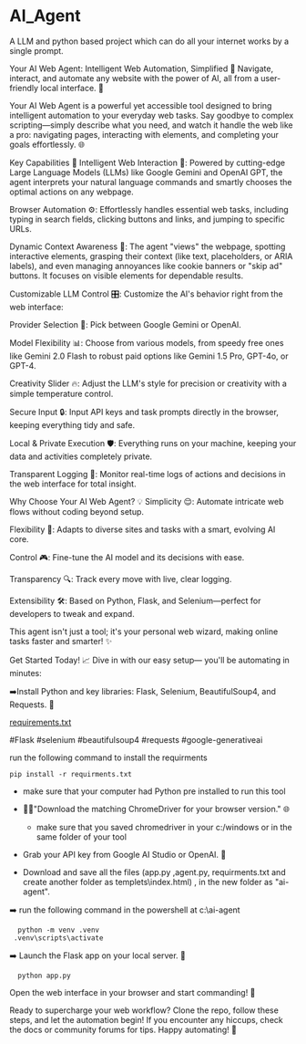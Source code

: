 # AI_Agent
A LLM and python based project which can do all your internet works by a single prompt.

Your AI Web Agent: Intelligent Web Automation, Simplified 🚀
Navigate, interact, and automate any website with the power of AI, all from a user-friendly local interface. 🤖

Your AI Web Agent is a powerful yet accessible tool designed to bring intelligent automation to your everyday web tasks. Say goodbye to complex scripting—simply describe what you need, and watch it handle the web like a pro: navigating pages, interacting with elements, and completing your goals effortlessly. 🌐

Key Capabilities 🔑
Intelligent Web Interaction 🧠: Powered by cutting-edge Large Language Models (LLMs) like Google Gemini and OpenAI GPT, the agent interprets your natural language commands and smartly chooses the optimal actions on any webpage.

Browser Automation ⚙️: Effortlessly handles essential web tasks, including typing in search fields, clicking buttons and links, and jumping to specific URLs.

Dynamic Context Awareness 👀: The agent "views" the webpage, spotting interactive elements, grasping their context (like text, placeholders, or ARIA labels), and even managing annoyances like cookie banners or "skip ad" buttons. It focuses on visible elements for dependable results.

Customizable LLM Control 🎛️: Customize the AI's behavior right from the web interface:

Provider Selection 🔄: Pick between Google Gemini or OpenAI.

Model Flexibility 📊: Choose from various models, from speedy free ones like Gemini 2.0 Flash to robust paid options like Gemini 1.5 Pro, GPT-4o, or GPT-4.

Creativity Slider 🔥: Adjust the LLM's style for precision or creativity with a simple temperature control.

Secure Input 🔒: Input API keys and task prompts directly in the browser, keeping everything tidy and safe.

Local & Private Execution 🛡️: Everything runs on your machine, keeping your data and activities completely private.

Transparent Logging 📜: Monitor real-time logs of actions and decisions in the web interface for total insight.

Why Choose Your AI Web Agent? 💡
Simplicity 😌: Automate intricate web flows without coding beyond setup.

Flexibility 🔄: Adapts to diverse sites and tasks with a smart, evolving AI core.

Control 🎮: Fine-tune the AI model and its decisions with ease.

Transparency 🔍: Track every move with live, clear logging.

Extensibility 🛠️: Based on Python, Flask, and Selenium—perfect for developers to tweak and expand.

This agent isn't just a tool; it's your personal web wizard, making online tasks faster and smarter! ✨

Get Started Today! 📈
Dive in with our easy setup— you'll be automating in minutes:

➡️Install Python and key libraries: Flask, Selenium, BeautifulSoup4, and Requests. 🐍

[requirements.txt](https://github.com/user-attachments/files/21415613/requirements.txt)

#Flask
#selenium
#beautifulsoup4
#requests
#google-generativeai

run the following command to install the requirments

    pip install -r requirments.txt

   * make sure that your computer had Python pre installed to run this tool
     

   * 📲🔛"Download the matching ChromeDriver for your browser version." 🌐  
   
        - make sure that you saved chromedriver in your c:/windows or in the same folder of your tool




  * Grab your API key from Google AI Studio or OpenAI. 🔑

  * Download and  save all the files (app.py ,agent.py, requirments.txt and create another folder as templets\index.html) ,  in the new folder as "ai-agent".

  ➡️ run the following command in the powershell at  c:\ai-agent
  
      python -m venv .venv
     .venv\scripts\activate

➡️ Launch the Flask app on your local server. 🚀

      python app.py

Open the web interface in your browser and start commanding! 🌟

Ready to supercharge your web workflow? Clone the repo, follow these steps, and let the automation begin! If you encounter any hiccups, check the docs or community forums for tips. Happy automating! 🎉
